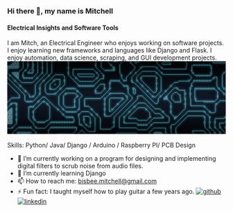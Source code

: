 ### Hi there 👋, my name is Mitchell
#### Electrical Insights and Software Tools
 I am Mitch, an Electrical Engineer who enjoys working on software projects. I enjoy learning new frameworks and languages like Django and Flask. I enjoy automation, data science, scraping, and GUI development projects.
 ![Banner Image](images/circuit_banner.png)

Skills: Python/ Java/ Django / Arduino / Raspberry PI/ PCB Design

- 🔭 I’m currently working on a program for designing and implementing digital filters to scrub noise from audio files.
- 🌱 I’m currently learning Django
- 📫 How to reach me: bisbee.mitchell@gmail.com 
- ⚡ Fun fact: I taught myself how to play guitar a few years ago.
[<img src='https://cdn.jsdelivr.net/npm/simple-icons@3.0.1/icons/github.svg' alt='github' height='40'>](https://github.com/MitchBisbee)  [<img src='https://cdn.jsdelivr.net/npm/simple-icons@3.0.1/icons/linkedin.svg' alt='linkedin' height='40'>](www.linkedin.com/in/mitchell-bisbee-256422199)  
    





